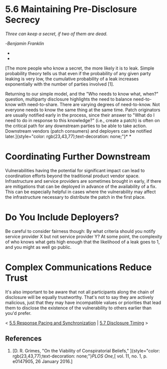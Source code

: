 # 5.6 Maintaining Pre-Disclosure Secrecy 

*Three can keep a secret, if two of them are dead.*

\-*Benjamin Franklin*

*
*

[The more people who know a secret, the more likely it is to leak.
Simple probability theory tells us that even if the probability of any
given party leaking is very low, the cumulative probability of a leak
increases exponentially with the number of parties involved \[1\].

Returning to our simple model, and the "Who needs to know what, when?"
question, multiparty disclosure highlights the need to balance
need-to-know with need-to-share. There are varying degrees of
need-to-know. Not everyone needs to know the same thing at the same
time. Patch originators are usually notified early in the process, since
their answer to "What do I need to do in response to this knowledge?"
(i.e., create a patch) is often on the critical path for any downstream
parties to be able to take action. Downstream vendors (patch consumers)
and deployers can be notified
later.]{style="color: rgb(23,43,77);text-decoration: none;"}*
*

# Coordinating Further Downstream
Vulnerabilities having the potential for significant impact can lead to
coordination efforts beyond the traditional product vendor space.
Infrastructure and service providers are sometimes brought in early, if
there are mitigations that can be deployed in advance of the
availability of a fix. This can be especially helpful in cases where the
vulnerability may affect the infrastructure necessary to distribute the
patch in the first place.

# Do You Include Deployers?
Be careful to consider fairness though: By what criteria should you
notify service provider X but not service provider Y? At some point, the
complexity of who knows what gets high enough that the likelihood of a
leak goes to 1, and you might as well go public.

# Complex Communications Reduce Trust
It's also important to be aware that not all participants along the
chain of disclosure will be equally trustworthy. That's not to say they
are actively malicious, just that they may have incompatible values or
priorities that lead them to disclose the existence of the vulnerability
to others earlier than you'd prefer.



\< [5.5 Response Pacing and
Synchronization](5_5)
\| [5.7 Disclosure Timing](5_7) \>

## References
1.  [D. R. Grimes, "On the Viability of Conspiratorial Beliefs,"
    ]{style="color: rgb(23,43,77);text-decoration: none;"}*PLOS One,*[
    vol. 11, no. 1, p. e0147905, 26 January
    2016.]
